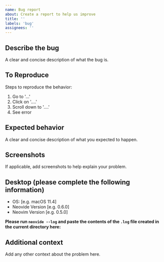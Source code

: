 ```yaml
---
name: Bug report
about: Create a report to help us improve
title: ''
labels: 'bug'
assignees: ''
---
```


<!--- NOTE: PLEASE FILL OUT TEMPLATE RATHER THAN DELETING --->

## Describe the bug

A clear and concise description of what the bug is.

## To Reproduce

Steps to reproduce the behavior:

1. Go to '...'
2. Click on '....'
3. Scroll down to '....'
4. See error

## Expected behavior

A clear and concise description of what you expected to happen.

## Screenshots

If applicable, add screenshots to help explain your problem.

## Desktop (please complete the following information)

- OS: [e.g. macOS 11.4]
- Neovide Version [e.g. 0.6.0]
- Neovim Version [e.g. 0.5.0]

**Please run `neovide --log` and paste the contents of the `.log` file created
in the current directory here:**

## Additional context

Add any other context about the problem here.
